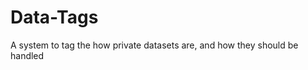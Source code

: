 Data-Tags
============

A system to tag the how private datasets are, and how they should be handled
